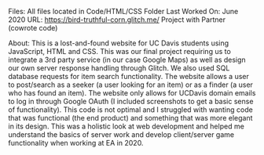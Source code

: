 Files: All files located in Code/HTML/CSS Folder
Last Worked On: June 2020 
URL: https://bird-truthful-corn.glitch.me/
Project with Partner (cowrote code)

About: This is a lost-and-found website for UC Davis students using JavaScript, HTML and CSS. This was our final project requiring us to integrate a 3rd party service (in our case Google Maps) as well as design our own server response handling through Glitch. We also used SQL database requests for item search functionality. The website allows a user to post/search as a seeker (a user looking for an item) or as a finder (a user who has found an item). The website only allows for UCDavis domain emails to log in through Google OAuth (I included screenshots to get a basic sense of functionality). This code is not optimal and I struggled with wanting code that was functional (the end product) and something that was more elegant in its design. This was a holistic look at web development and helped me understand the basics of server work and develop client/server game functionality when working at EA in 2020.

